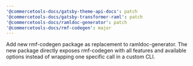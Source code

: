 ```yaml
---
'@commercetools-docs/gatsby-theme-api-docs': patch
'@commercetools-docs/gatsby-transformer-raml': patch
'@commercetools-docs/ramldoc-generator': patch
'@commercetools-docs/rmf-codegen': major
---
```


Add new rmf-codegen package as replacement to ramldoc-generator. The new package directly exposes rmf-codegen with all features and available options instead of wrapping one specific call in a custom CLI.
